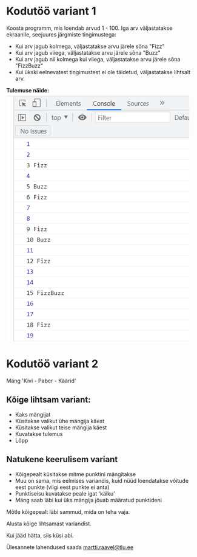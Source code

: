 # Kodutöö variant 1

Koosta programm, mis loendab arvud 1 - 100. Iga arv väljastatakse ekraanile, seejuures järgmiste tingimustega:

- Kui arv jagub kolmega, väljastatakse arvu järele sõna "Fizz"
- Kui arv jagub viiega, väljastatakse arvu järele sõna "Buzz"
- Kui arv jagub nii kolmega kui viiega, väljastatakse arvu järele sõna "FizzBuzz"
- Kui ükski eelnevatest tingimustest ei ole täidetud, väljastatakse lihtsalt arv.

**Tulemuse näide:**
![FizzBuzz](./files/FizzBuzz.png)

# Kodutöö variant 2

Mäng 'Kivi - Paber - Käärid'

## Kõige lihtsam variant:

- Kaks mängijat
- Küsitakse valikut ühe mängija käest
- Küsitakse valikut teise mängija käest
- Kuvatakse tulemus
- Lõpp

## Natukene keerulisem variant

- Kõigepealt küsitakse mitme punktini mängitakse
- Muu on sama, mis eelmises variandis, kuid nüüd loendatakse võitude eest punkte (viigi eest punkte ei anta)
- Punktiseisu kuvatakse peale igat 'käiku'
- Mäng saab läbi kui üks mängija jõuab määratud punktideni

Mõtle kõigepealt läbi sammud, mida on teha vaja.

Alusta kõige lihtsamast variandist.

Kui jääd hätta, siis küsi abi.

Ülesannete lahendused saada martti.raavel@tlu.ee